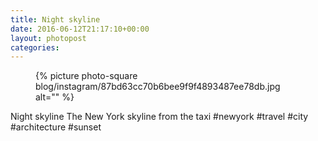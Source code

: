 ```yaml
---
title: Night skyline
date: 2016-06-12T21:17:10+00:00
layout: photopost
categories:
---
```


<figure class="photo photo--square">
  {% picture photo-square blog/instagram/87bd63cc70b6bee9f9f4893487ee78db.jpg alt="" %}
</figure>

Night skyline
The New York skyline from the taxi
#newyork #travel #city #architecture #sunset
